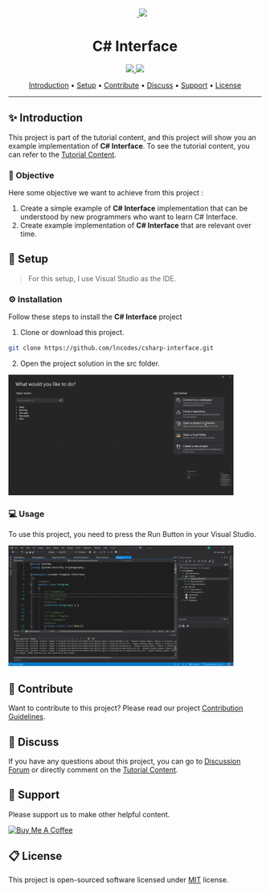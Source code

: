 <br>
<p align="center">
  &nbsp;&nbsp;&nbsp;&nbsp;&nbsp;&nbsp;&nbsp;<a href="https://lncodes.com">
    <img src="https://lncodes.com/wp-content/uploads/2020/09/lncodes-logo-animated.gif" height="175"></img>
  </a>
</p>

<h1 align="center">C# Interface</h1>
<p align="center">
  <a href="https://github.com/lncodes/csharp-interface/actions/workflows/build.yml">
      <img src="https://github.com/lncodes/csharp-interface/actions/workflows/build.yml/badge.svg">
  </a> 
  <a href="https://sonarcloud.io/dashboard?id=lncodes_csharp-interface">
      <img src="https://sonarcloud.io/api/project_badges/measure?project=lncodes_csharp-interface&metric=alert_status">
  </a>
</p>

<p align="center">
  <a href="#introduction">Introduction</a> •
  <a href="#setup">Setup</a> •
  <a href="#contribute">Contribute</a> •
  <a href="#discuss">Discuss</a> •
  <a href="#support">Support</a> •
  <a href="#license">License</a>
</p>

---

<h2 id="introduction">✨ Introduction</h2>

This project is part of the tutorial content, and this project will show you an example implementation of **C# Interface**. To see the tutorial content, you can refer to the [Tutorial Content](https://lncodes.com/tutorial/csharp/interface/). 

<h3 id="objective">🎯 Objective</h3>

Here some objective we want to achieve from this project :
1. Create a simple example of **C# Interface** implementation that can be understood by new programmers who want to learn C# Interface.
2. Create example implementation of **C# Interface** that are relevant over time.

<h2 id="setup">🧰 Setup </h2>

> For this setup, I use Visual Studio as the IDE.
### ⚙️ Installation 
Follow these steps to install the **C# Interface** project
1. Clone or download this project.
``` bash 
git clone https://github.com/lncodes/csharp-interface.git
```
2. Open the project solution in the src folder.

<img src="media/open-project.gif" height="240"/>

### 💻 Usage
To use this project, you need to press the Run Button in your Visual Studio.

<img src="media/run-project.gif" height="240"/>

<h2 id="contribute">💖 Contribute</h2>

Want to contribute to this project? Please read our project [Contribution Guidelines](CONTRIBUTING.md).

<h2 id="discuss">💬 Discuss</h2>

If you have any questions about this project, you can go to [Discussion Forum](https://github.com/lncodes/csharp-interface/discussions) or directly comment on the [Tutorial Content](https://lncodes.com/tutorial/csharp/interface/).

<h2 id="support">💌 Support</h2>

Please support us to make other helpful content.

<a href="https://www.buymeacoffee.com/lncodes" target="_blank"><img src="https://cdn.buymeacoffee.com/buttons/v2/default-yellow.png" alt="Buy Me A Coffee" height="64"></a>

<h2 id="license"> 📋 License</h2>

This project is open-sourced software licensed under [MIT](https://github.com/lncodes/csharp-interface/blob/master/LICENSE) license.<br>